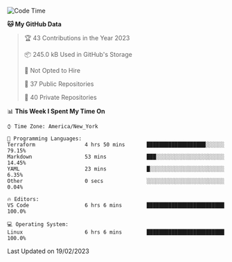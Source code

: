 <!--START_SECTION:waka-->
![Code Time](http://img.shields.io/badge/Code%20Time-129%20hrs%2038%20mins-blue)

**🐱 My GitHub Data** 

> 🏆 43 Contributions in the Year 2023
 > 
> 📦 245.0 kB Used in GitHub's Storage 
 > 
> 🚫 Not Opted to Hire
 > 
> 📜 37 Public Repositories 
 > 
> 🔑 40 Private Repositories  
 > 
📊 **This Week I Spent My Time On** 

```text
⌚︎ Time Zone: America/New_York

💬 Programming Languages: 
Terraform                4 hrs 50 mins       ███████████████████░░░░░░   79.15% 
Markdown                 53 mins             ███░░░░░░░░░░░░░░░░░░░░░░   14.45% 
YAML                     23 mins             █░░░░░░░░░░░░░░░░░░░░░░░░   6.35% 
Other                    0 secs              ░░░░░░░░░░░░░░░░░░░░░░░░░   0.04%

🔥 Editors: 
VS Code                  6 hrs 6 mins        █████████████████████████   100.0%

💻 Operating System: 
Linux                    6 hrs 6 mins        █████████████████████████   100.0%

```


 Last Updated on 19/02/2023
<!--END_SECTION:waka-->
